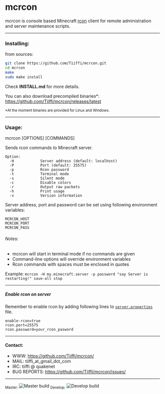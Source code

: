 # mcrcon

mcrcon is console based Minecraft [rcon](https://developer.valvesoftware.com/wiki/Source_RCON_Protocol) client for remote administration and server maintenance scripts.

---

### Installing:

from sources:
```sh
git clone https://github.com/Tiiffi/mcrcon.git
cd mcrcon
make
sudo make install
```
Check **INSTALL.md** for more details.

You can also download precompiled binaries*: https://github.com/Tiiffi/mcrcon/releases/latest

<sub>*At the moment binaries are provided for Linux and Windows.</sub>

---

### Usage:
mcrcon [OPTIONS] [COMMANDS]

Sends rcon commands to Minecraft server.

```
Option:
  -H            Server address (default: localhost)
  -P            Port (default: 25575)
  -p            Rcon password
  -t            Terminal mode
  -s            Silent mode
  -c            Disable colors
  -r            Output raw packets
  -h            Print usage
  -v            Version information
```
Server address, port and password can be set using following environment variables:
```
MCRCON_HOST
MCRCON_PORT
MCRCON_PASS
```
###### Notes:
- mcrcon will start in terminal mode if no commands are given
- Command-line options will override environment variables
- Rcon commands with spaces must be enclosed in quotes

Example:
  ```mcrcon -H my.minecraft.server -p password "say Server is restarting!" save-all stop```

---

##### Enable rcon on server
Remember to enable rcon by adding following lines to [```server.properties```](https://minecraft.gamepedia.com/Server.properties) file.
```
enable-rcon=true
rcon.port=25575
rcon.password=your_rcon_pasword
```

---

#### Contact:

* WWW:            https://github.com/Tiiffi/mcrcon/
* MAIL:           tiiffi_at_gmail_dot_com
* IRC:            tiiffi @ quakenet
* BUG REPORTS:    https://github.com/Tiiffi/mcrcon/issues/

---

<sub>Master:</sub> ![Master build](https://api.travis-ci.org/Tiiffi/mcrcon.svg?branch=master)
<sub>Develop:</sub> ![Develop build](https://api.travis-ci.org/Tiiffi/mcrcon.svg?branch=develop)
